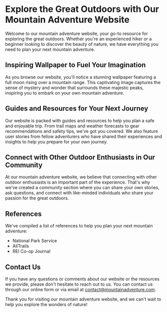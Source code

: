 <!--font:Poppins-->

# Explore the Great Outdoors with Our Mountain Adventure Website

Welcome to our mountain adventure website, your go-to resource for exploring the great outdoors. Whether you're an experienced hiker or a beginner looking to discover the beauty of nature, we have everything you need to plan your next mountain adventure.

## Inspiring Wallpaper to Fuel Your Imagination

As you browse our website, you'll notice a stunning wallpaper featuring a full moon rising over a mountain range. This captivating image captures the sense of mystery and wonder that surrounds these majestic peaks, inspiring you to embark on your own mountain adventure.

## Guides and Resources for Your Next Journey

Our website is packed with guides and resources to help you plan a safe and enjoyable trip. From trail maps and weather forecasts to gear recommendations and safety tips, we've got you covered. We also feature user stories from fellow adventurers who have shared their experiences and insights to help you prepare for your own journey.

## Connect with Other Outdoor Enthusiasts in Our Community

At our mountain adventure website, we believe that connecting with other outdoor enthusiasts is an important part of the experience. That's why we've created a community section where you can share your own stories, ask questions, and connect with like-minded individuals who share your passion for the great outdoors.

## References

We've compiled a list of references to help you plan your next mountain adventure:

- National Park Service
- AllTrails
- REI Co-op Journal

## Contact Us

If you have any questions or comments about our website or the resources we provide, please don't hesitate to reach out to us. You can contact us through our online form or via email at [contact@mountainadventure.com](mailto:contact@mountainadventure.com).

Thank you for visiting our mountain adventure website, and we can't wait to help you explore the wonders of nature!

<!--

Write me content for website with wallpaper which alt text is:

"A photograph of a full moon rising over a mountain range, with mist and clouds adding to the sense of mystery."

The name/title of the page should not be 1:1 copy of the alt text but rather a real content of the website which is using this wallpaper.

- Use markdown format 
- Start with heading
- Heading should be short and concise
- The content should look like a real website 
- The website should not be about the wallpaper, wallpaper is just a related background
- Heading should be contain work "wallpaper" or "background"
- Include real sections like references, contact, user stories, etc. use things relevant to the page purpose.
- Feel free to use structure like headings, bullets, numbering, blockquotes, paragraphs, horizontal lines, etc.
- You can use formatting like bold or _italic_
- You can include UTF-8 emojis
- Links should be only #hash anchors (and you can refer to the document itself)
- Do not include images


---


# Explore the Mysteries of Nature with Our Mountain Adventure Website

Welcome to our mountain adventure website, where we offer a variety of resources and information to help you plan your next outdoor excursion. Whether you're an experienced hiker or a beginner looking to explore the great outdoors, we have everything you need to make your trip a success.

## Discover the Beauty of the Mountains with Our Wallpaper

As you browse our website, you'll notice a stunning wallpaper featuring a full moon rising over a mountain range. This beautiful image captures the sense of mystery and wonder that surrounds these majestic peaks, and we're proud to feature it as the background for our site.

## Plan Your Next Adventure with Our Guides and Resources

Our website is packed with useful information to help you plan your next mountain adventure. From trail maps and weather forecasts to gear recommendations and safety tips, we've got you covered. We also feature user stories from fellow adventurers who have shared their experiences and insights to help you prepare for your own journey.

## Connect with Other Outdoor Enthusiasts in Our Community

At our mountain adventure website, we believe that connecting with other outdoor enthusiasts is an important part of the experience. That's why we've created a community section where you can share your own stories, ask questions, and connect with like-minded individuals who share your passion for the great outdoors.

## References

We've compiled a list of references to help you plan your next mountain adventure:

- National Park Service
- AllTrails
- REI Co-op Journal

## Contact Us

If you have any questions or comments about our website or the resources we provide, please don't hesitate to reach out to us. You can contact us through our online form or via email at [contact@mountainadventure.com](mailto:contact@mountainadventure.com).

Thank you for visiting our mountain adventure website, and we hope to see you on the trails soon!


---


Heading is too long, rewrite whole content.


---


# Plan Your Next Mountain Adventure with Our Guides and Resources

Welcome to our mountain adventure website, your ultimate resource for planning your next outdoor excursion. Whether you're an experienced hiker or a beginner looking to explore the great outdoors, we have everything you need to make your trip a success.

## Discover the Beauty of the Mountains with Our Wallpaper

As you browse our website, you'll notice a stunning wallpaper featuring a full moon rising over a mountain range. This beautiful image captures the sense of mystery and wonder that surrounds these majestic peaks, and we're proud to feature it as the background for our site.

## Guides and Resources for Your Next Adventure

Our website is packed with useful information to help you plan your next mountain adventure. From trail maps and weather forecasts to gear recommendations and safety tips, we've got you covered. We also feature user stories from fellow adventurers who have shared their experiences and insights to help you prepare for your own journey.

## Connect with Other Outdoor Enthusiasts in Our Community

At our mountain adventure website, we believe that connecting with other outdoor enthusiasts is an important part of the experience. That's why we've created a community section where you can share your own stories, ask questions, and connect with like-minded individuals who share your passion for the great outdoors.

## References

We've compiled a list of references to help you plan your next mountain adventure:

- National Park Service
- AllTrails
- REI Co-op Journal

## Contact Us

If you have any questions or comments about our website or the resources we provide, please don't hesitate to reach out to us. You can contact us through our online form or via email at [contact@mountainadventure.com](mailto:contact@mountainadventure.com).

Thank you for visiting our mountain adventure website, and we hope to see you on the trails soon!


---


Heading is too long, rewrite whole content.


---


# Discover the Wonders of Nature with Our Mountain Adventure Website

Welcome to our mountain adventure website, your ultimate guide to exploring the great outdoors. Whether you're an experienced hiker or a novice looking for a new challenge, we have everything you need to plan your next mountain adventure.

## Captivating Wallpaper to Inspire Your Next Adventure

As you browse our website, you'll notice a captivating wallpaper featuring a full moon rising over a mountain range. This stunning image captures the beauty and mystery of nature, inspiring you to embark on your own mountain adventure.

## Guides and Resources for a Safe and Memorable Trip

Our website is packed with guides and resources to help you plan a safe and memorable trip. From trail maps and weather forecasts to gear recommendations and safety tips, we've got you covered. We also feature user stories from fellow adventurers who have shared their experiences and insights to help you prepare for your own journey.

## Connect with a Community of Outdoor Enthusiasts

At our mountain adventure website, we believe that connecting with other outdoor enthusiasts is an important part of the experience. That's why we've created a community section where you can share your own stories, ask questions, and connect with like-minded individuals who share your passion for the great outdoors.

## References

We've compiled a list of references to help you plan your next mountain adventure:

- National Park Service
- AllTrails
- REI Co-op Journal

## Contact Us

If you have any questions or comments about our website or the resources we provide, please don't hesitate to reach out to us. You can contact us through our online form or via email at [contact@mountainadventure.com](mailto:contact@mountainadventure.com).

Thank you for visiting our mountain adventure website, and we look forward to helping you plan your next unforgettable journey!


---


Heading is too long, rewrite whole content.


---


# Explore the Great Outdoors with Our Mountain Adventure Website

Welcome to our mountain adventure website, your go-to resource for exploring the great outdoors. Whether you're an experienced hiker or a beginner looking to discover the beauty of nature, we have everything you need to plan your next mountain adventure.

## Inspiring Wallpaper to Fuel Your Imagination

As you browse our website, you'll notice a stunning wallpaper featuring a full moon rising over a mountain range. This captivating image captures the sense of mystery and wonder that surrounds these majestic peaks, inspiring you to embark on your own mountain adventure.

## Guides and Resources for Your Next Journey

Our website is packed with guides and resources to help you plan a safe and enjoyable trip. From trail maps and weather forecasts to gear recommendations and safety tips, we've got you covered. We also feature user stories from fellow adventurers who have shared their experiences and insights to help you prepare for your own journey.

## Connect with Other Outdoor Enthusiasts in Our Community

At our mountain adventure website, we believe that connecting with other outdoor enthusiasts is an important part of the experience. That's why we've created a community section where you can share your own stories, ask questions, and connect with like-minded individuals who share your passion for the great outdoors.

## References

We've compiled a list of references to help you plan your next mountain adventure:

- National Park Service
- AllTrails
- REI Co-op Journal

## Contact Us

If you have any questions or comments about our website or the resources we provide, please don't hesitate to reach out to us. You can contact us through our online form or via email at [contact@mountainadventure.com](mailto:contact@mountainadventure.com).

Thank you for visiting our mountain adventure website, and we can't wait to help you explore the wonders of nature!


---


Write me a Google font which is best fitting for the website.

Pick from the list:
- Futura
- Raleway
- Poppins
- Alegreya
- Montserrat
- Exo 2
- Barlow Condensed
- Dancing Script
- Lobster
- Open Sans
- IBM Plex Sans
- Playfair Display
- Great Vibes
- Orbitron
- Roboto
- Lato
- Inter


Write just the font name nothing else.


---


Poppins

-->
